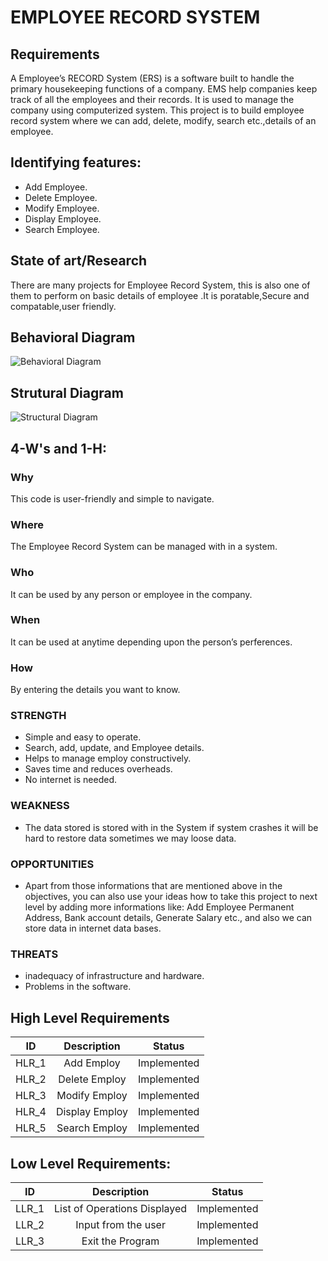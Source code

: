 # EMPLOYEE RECORD SYSTEM

## Requirements
A Employee’s RECORD System (ERS) is a software built to handle the primary housekeeping functions of a company. EMS help companies keep track of all the employees and their records. It is used to manage the company using computerized system. This project is to build employee record system where we can add, delete, modify, search etc.,details of an employee.

## Identifying features:
-   Add Employee.
-   Delete Employee.
-   Modify Employee.
-   Display Employee.
-   Search Employee.

## State of art/Research
There are many projects for Employee Record System, this is also one of them to perform on basic details of employee .It is poratable,Secure and compatable,user friendly.

## Behavioral Diagram
![Behavioral Diagram](https://user-images.githubusercontent.com/102732132/161423594-e7cc1c57-f495-42ad-9627-12d1a80ae1cd.png)

## Strutural Diagram
![Structural Diagram](https://user-images.githubusercontent.com/102732132/161423636-3c3beaf3-b5ae-4836-9ab0-6b88d348d7c3.png)

## 4-W's and 1-H:

### Why
This code is user-friendly and simple to navigate.

### Where
The Employee Record System can be managed with in a system.

### Who
It can be used by any person or employee in the company.

### When
It can be used at anytime depending upon the person’s perferences.

### How
By entering the details you want to know.

### STRENGTH
-   Simple and easy to operate.
-   Search, add, update, and Employee details.
-   Helps to manage employ constructively.
-   Saves time and reduces overheads.
-   No internet is needed.

### WEAKNESS
-   The data stored is stored with in the System if system crashes it will be hard to restore data sometimes we may loose data.

### OPPORTUNITIES
-   Apart from those informations that are mentioned above in the objectives, you can also use your ideas how to take this project to next level by adding more informations like: Add Employee Permanent Address, Bank account details, Generate Salary etc., and also we can store data in internet data bases.

### THREATS
-   inadequacy of infrastructure and hardware.
-   Problems in the software.

## High Level Requirements
|ID|Description|Status|
|:--------:|:---------:|:----------:|
|HLR_1|Add Employ|Implemented|
|HLR_2|Delete Employ|Implemented|
|HLR_3|Modify Employ|Implemented|
|HLR_4|Display Employ|Implemented|
|HLR_5|Search Employ|Implemented|

## Low Level Requirements:
|ID|Description|Status|
|:--------:|:---------:|:----------:|
|LLR_1|List of Operations Displayed|Implemented|
|LLR_2|Input from the user|Implemented|
|LLR_3|Exit the Program|Implemented|

